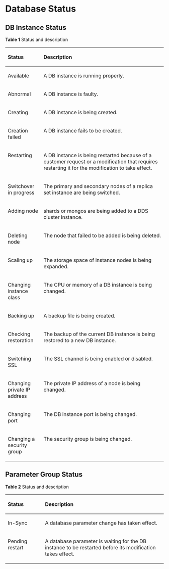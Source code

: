 # Database Status<a name="en-us_topic_0044018318"></a>

## DB Instance Status<a name="section66452380182814"></a>

**Table  1**  Status and description

<a name="table3431324515552"></a>
<table><thead align="left"><tr id="row4108828815552"><th class="cellrowborder" valign="top" width="22.56%" id="mcps1.2.3.1.1"><p id="p3561062515552"><a name="p3561062515552"></a><a name="p3561062515552"></a><strong id="b84235270615330"><a name="b84235270615330"></a><a name="b84235270615330"></a>Status</strong></p>
</th>
<th class="cellrowborder" valign="top" width="77.44%" id="mcps1.2.3.1.2"><p id="p62334861173026"><a name="p62334861173026"></a><a name="p62334861173026"></a><strong id="b32665571155026"><a name="b32665571155026"></a><a name="b32665571155026"></a>Description</strong></p>
</th>
</tr>
</thead>
<tbody><tr id="row5206017615552"><td class="cellrowborder" valign="top" width="22.56%" headers="mcps1.2.3.1.1 "><p id="p4980985015552"><a name="p4980985015552"></a><a name="p4980985015552"></a>Available</p>
</td>
<td class="cellrowborder" valign="top" width="77.44%" headers="mcps1.2.3.1.2 "><p id="p15958982173026"><a name="p15958982173026"></a><a name="p15958982173026"></a>A DB instance is running properly.</p>
</td>
</tr>
<tr id="row3979773815552"><td class="cellrowborder" valign="top" width="22.56%" headers="mcps1.2.3.1.1 "><p id="p5947899315552"><a name="p5947899315552"></a><a name="p5947899315552"></a>Abnormal</p>
</td>
<td class="cellrowborder" valign="top" width="77.44%" headers="mcps1.2.3.1.2 "><p id="p17059123173026"><a name="p17059123173026"></a><a name="p17059123173026"></a>A DB instance is faulty.</p>
</td>
</tr>
<tr id="row163765563364"><td class="cellrowborder" valign="top" width="22.56%" headers="mcps1.2.3.1.1 "><p id="p195281216378"><a name="p195281216378"></a><a name="p195281216378"></a>Creating</p>
</td>
<td class="cellrowborder" valign="top" width="77.44%" headers="mcps1.2.3.1.2 "><p id="p1153116263714"><a name="p1153116263714"></a><a name="p1153116263714"></a>A DB instance is being created.</p>
</td>
</tr>
<tr id="row95881945153619"><td class="cellrowborder" valign="top" width="22.56%" headers="mcps1.2.3.1.1 "><p id="en-us_topic_0086557181_p36127048165022"><a name="en-us_topic_0086557181_p36127048165022"></a><a name="en-us_topic_0086557181_p36127048165022"></a>Creation failed</p>
</td>
<td class="cellrowborder" valign="top" width="77.44%" headers="mcps1.2.3.1.2 "><p id="en-us_topic_0086557181_p40609790165022"><a name="en-us_topic_0086557181_p40609790165022"></a><a name="en-us_topic_0086557181_p40609790165022"></a>A DB instance fails to be created.</p>
</td>
</tr>
<tr id="row257957321645"><td class="cellrowborder" valign="top" width="22.56%" headers="mcps1.2.3.1.1 "><p id="p2552515716418"><a name="p2552515716418"></a><a name="p2552515716418"></a>Restarting</p>
</td>
<td class="cellrowborder" valign="top" width="77.44%" headers="mcps1.2.3.1.2 "><p id="p5427184316418"><a name="p5427184316418"></a><a name="p5427184316418"></a>A DB instance is being restarted because of a customer request or a modification that requires restarting it for the modification to take effect.</p>
</td>
</tr>
<tr id="row163371537142018"><td class="cellrowborder" valign="top" width="22.56%" headers="mcps1.2.3.1.1 "><p id="p183371837102012"><a name="p183371837102012"></a><a name="p183371837102012"></a>Switchover in progress</p>
</td>
<td class="cellrowborder" valign="top" width="77.44%" headers="mcps1.2.3.1.2 "><p id="p11337537192016"><a name="p11337537192016"></a><a name="p11337537192016"></a>The primary and secondary nodes of a replica set instance are being switched.</p>
</td>
</tr>
<tr id="row288815261649"><td class="cellrowborder" valign="top" width="22.56%" headers="mcps1.2.3.1.1 "><p id="p3705337016418"><a name="p3705337016418"></a><a name="p3705337016418"></a>Adding node</p>
</td>
<td class="cellrowborder" valign="top" width="77.44%" headers="mcps1.2.3.1.2 "><p id="p4853295616418"><a name="p4853295616418"></a><a name="p4853295616418"></a>shards or mongos are being added to a DDS cluster instance.</p>
</td>
</tr>
<tr id="row94605376467"><td class="cellrowborder" valign="top" width="22.56%" headers="mcps1.2.3.1.1 "><p id="p8941164220460"><a name="p8941164220460"></a><a name="p8941164220460"></a>Deleting node</p>
</td>
<td class="cellrowborder" valign="top" width="77.44%" headers="mcps1.2.3.1.2 "><p id="p4943342164611"><a name="p4943342164611"></a><a name="p4943342164611"></a>The node that failed to be added is being deleted.</p>
</td>
</tr>
<tr id="row3852395216416"><td class="cellrowborder" valign="top" width="22.56%" headers="mcps1.2.3.1.1 "><p id="p1415409816418"><a name="p1415409816418"></a><a name="p1415409816418"></a>Scaling up</p>
</td>
<td class="cellrowborder" valign="top" width="77.44%" headers="mcps1.2.3.1.2 "><p id="p563129916418"><a name="p563129916418"></a><a name="p563129916418"></a>The storage space of instance nodes is being expanded.</p>
</td>
</tr>
<tr id="row12762730145350"><td class="cellrowborder" valign="top" width="22.56%" headers="mcps1.2.3.1.1 "><p id="p27148218145350"><a name="p27148218145350"></a><a name="p27148218145350"></a>Changing instance class</p>
</td>
<td class="cellrowborder" valign="top" width="77.44%" headers="mcps1.2.3.1.2 "><p id="p51522030145350"><a name="p51522030145350"></a><a name="p51522030145350"></a>The CPU or memory of a DB instance is being changed.</p>
</td>
</tr>
<tr id="row1403128316412"><td class="cellrowborder" valign="top" width="22.56%" headers="mcps1.2.3.1.1 "><p id="p1157664416418"><a name="p1157664416418"></a><a name="p1157664416418"></a>Backing up</p>
</td>
<td class="cellrowborder" valign="top" width="77.44%" headers="mcps1.2.3.1.2 "><p id="p6529295716418"><a name="p6529295716418"></a><a name="p6529295716418"></a>A backup file is being created.</p>
</td>
</tr>
<tr id="row4589286816712"><td class="cellrowborder" valign="top" width="22.56%" headers="mcps1.2.3.1.1 "><p id="p2633482216712"><a name="p2633482216712"></a><a name="p2633482216712"></a>Checking restoration</p>
</td>
<td class="cellrowborder" valign="top" width="77.44%" headers="mcps1.2.3.1.2 "><p id="p5274582416712"><a name="p5274582416712"></a><a name="p5274582416712"></a>The backup of the current DB instance is being restored to a new DB instance.</p>
</td>
</tr>
<tr id="row29249273161157"><td class="cellrowborder" valign="top" width="22.56%" headers="mcps1.2.3.1.1 "><p id="p20380874161157"><a name="p20380874161157"></a><a name="p20380874161157"></a>Switching SSL</p>
</td>
<td class="cellrowborder" valign="top" width="77.44%" headers="mcps1.2.3.1.2 "><p id="p40238092161157"><a name="p40238092161157"></a><a name="p40238092161157"></a>The SSL channel is being enabled or disabled.</p>
</td>
</tr>
<tr id="row2292112131110"><td class="cellrowborder" valign="top" width="22.56%" headers="mcps1.2.3.1.1 "><p id="p1629441251115"><a name="p1629441251115"></a><a name="p1629441251115"></a>Changing private IP address</p>
</td>
<td class="cellrowborder" valign="top" width="77.44%" headers="mcps1.2.3.1.2 "><p id="p66926164155046"><a name="p66926164155046"></a><a name="p66926164155046"></a>The private IP address of a node is being changed.</p>
</td>
</tr>
<tr id="row18876115161233"><td class="cellrowborder" valign="top" width="22.56%" headers="mcps1.2.3.1.1 "><p id="p52570329161233"><a name="p52570329161233"></a><a name="p52570329161233"></a>Changing port</p>
</td>
<td class="cellrowborder" valign="top" width="77.44%" headers="mcps1.2.3.1.2 "><p id="p6472021161358"><a name="p6472021161358"></a><a name="p6472021161358"></a>The DB instance port is being changed.</p>
</td>
</tr>
<tr id="row4632247104013"><td class="cellrowborder" valign="top" width="22.56%" headers="mcps1.2.3.1.1 "><p id="p56321147194018"><a name="p56321147194018"></a><a name="p56321147194018"></a>Changing a security group</p>
</td>
<td class="cellrowborder" valign="top" width="77.44%" headers="mcps1.2.3.1.2 "><p id="p763234754019"><a name="p763234754019"></a><a name="p763234754019"></a>The security group is being changed.</p>
</td>
</tr>
</tbody>
</table>

## Parameter Group Status<a name="section3874184714358"></a>

**Table  2**  Status and description

<a name="table6382756214358"></a>
<table><thead align="left"><tr id="row2110192914358"><th class="cellrowborder" valign="top" width="23.49%" id="mcps1.2.3.1.1"><p id="p5678134514358"><a name="p5678134514358"></a><a name="p5678134514358"></a><strong id="b84235270620453"><a name="b84235270620453"></a><a name="b84235270620453"></a>Status</strong></p>
</th>
<th class="cellrowborder" valign="top" width="76.51%" id="mcps1.2.3.1.2"><p id="p3588621014358"><a name="p3588621014358"></a><a name="p3588621014358"></a><strong id="b33255568155026"><a name="b33255568155026"></a><a name="b33255568155026"></a>Description</strong></p>
</th>
</tr>
</thead>
<tbody><tr id="row222202214358"><td class="cellrowborder" valign="top" width="23.49%" headers="mcps1.2.3.1.1 "><p id="p3153465114358"><a name="p3153465114358"></a><a name="p3153465114358"></a>In-Sync</p>
</td>
<td class="cellrowborder" valign="top" width="76.51%" headers="mcps1.2.3.1.2 "><p id="p416995414358"><a name="p416995414358"></a><a name="p416995414358"></a>A database parameter change has taken effect.</p>
</td>
</tr>
<tr id="row1573708414358"><td class="cellrowborder" valign="top" width="23.49%" headers="mcps1.2.3.1.1 "><p id="p2628951614358"><a name="p2628951614358"></a><a name="p2628951614358"></a>Pending restart</p>
</td>
<td class="cellrowborder" valign="top" width="76.51%" headers="mcps1.2.3.1.2 "><p id="p4907605014358"><a name="p4907605014358"></a><a name="p4907605014358"></a>A database parameter is waiting for the DB instance to be restarted before its modification takes effect.</p>
</td>
</tr>
</tbody>
</table>

